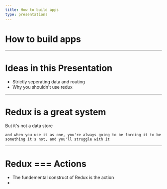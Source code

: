 ```yaml
---
title: How to build apps
type: presentations
---
```


# How to build apps

---

# Ideas in this Presentation

- Strictly seperating data and routing
- Why you shouldn't use redux

---

# Redux is a great system
But it's not a data store

```notes
and when you use it as one, you're always going to be forcing it to be something it's not, and you'll struggle with it
```

---

# Redux === Actions

- The fundemental construct of Redux is the action
- 
